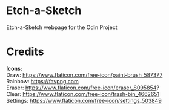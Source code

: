 # Etch-a-Sketch
Etch-a-Sketch webpage for the Odin Project


  <h1>Credits</h1>
  
  **Icons:** <br>
  Draw: https://www.flaticon.com/free-icon/paint-brush_587377 <br>
  Rainbow: https://favpng.com </br>
  Eraser: https://www.flaticon.com/free-icon/eraser_8095854? <br>
  Clear: https://www.flaticon.com/free-icon/trash-bin_4662651 <br>
  Settings: https://www.flaticon.com/free-icon/settings_503849 <br>
  
